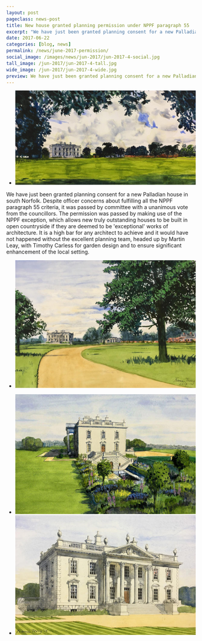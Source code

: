 ```yaml
---
layout: post
pageclass: news-post
title: New house granted planning permission under NPPF paragraph 55
excerpt: "We have just been granted planning consent for a new Palladian house in south Norfolk, passed by committee with a unanimous vote."
date: 2017-06-22
categories: [blog, news]
permalink: /news/june-2017-permission/
social_image: /images/news/jun-2017/jun-2017-4-social.jpg
tall_image: /jun-2017/jun-2017-4-tall.jpg
wide_image: /jun-2017/jun-2017-4-wide.jpg
preview: We have just been granted planning consent for a new Palladian house in south Norfolk ... passed by committee with a unanimous vote from the councillors.
---
```


<ul class="list">
	<li class="full">
		<a class="fancybox" rel="group" href="/images/news/jun-2017/house-in-norfolk-00.jpg" title="House in Norfolk">
			<img src="/images/news/jun-2017/jun-2017-4-social.jpg" class="featured-image" alt="House in Norfolk">
		</a>
	</li>
</ul>

<p>
	We have just been granted planning consent for a new Palladian house in south Norfolk. Despite officer concerns about fulfilling all the NPPF paragraph 55 criteria, it was passed by committee with a unanimous vote from the councillors. The permission was passed by making use of the NPPF exception, which allows new truly outstanding houses to be built in open countryside if they are deemed to be 'exceptional' works of architecture. It is a high bar for any architect to achieve and it would have not happened without the excellent planning team, headed up by Martin Leay, with Timothy Carless for garden design and to ensure significant enhancement of the local setting.
</p>

<ul class="list">
	<li class="full">
		<a class="fancybox" rel="group" href="/images/news/jun-2017/house-in-norfolk-01.jpg" title="House in Norfolk">
			<img src="/images/news/jun-2017/house-in-norfolk-01.jpg" alt="House in Norfolk">
		</a>
	</li>
</ul>

<ul class="list">
	<li class="half">
		<a class="fancybox" rel="group" href="/images/news/jun-2017/house-in-norfolk-02.jpg" title="House in Norfolk">
			<img src="/images/news/jun-2017/thumbs/house-in-norfolk-02.jpg" alt="House in Norfolk" />
		</a>
	</li>
	<li class="half">
		<a class="fancybox" rel="group" href="/images/news/jun-2017/house-in-norfolk-03.jpg" title="House in Norfolk">
			<img src="/images/news/jun-2017/thumbs/house-in-norfolk-03.jpg" alt="House in Norfolk" />
		</a>
	</li>
</ul>